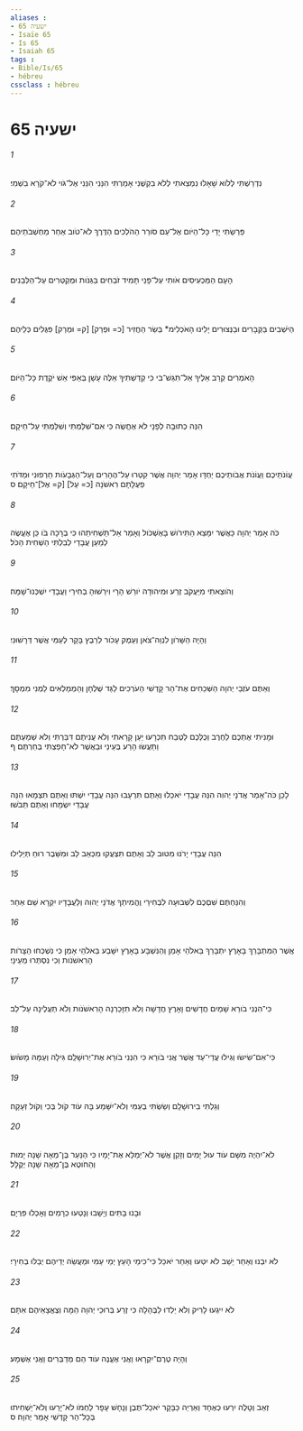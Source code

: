 ```yaml
---
aliases : 
- ישעיה 65
- Isaïe 65
- Is 65
- Isaiah 65
tags : 
- Bible/Is/65
- hébreu
cssclass : hébreu
---
```


# ישעיה 65

###### 1
נִדְרַשְׁתִּי לְלֹוא שָׁאָלוּ נִמְצֵאתִי לְלֹא בִקְשֻׁנִי אָמַרְתִּי הִנֵּנִי הִנֵּנִי אֶל־גֹּוי לֹא־קֹרָא בִשְׁמִי׃
###### 2
פֵּרַשְׂתִּי יָדַי כָּל־הַיֹּום אֶל־עַם סֹורֵר הַהֹלְכִים הַדֶּרֶךְ לֹא־טֹוב אַחַר מַחְשְׁבֹתֵיהֶם׃
###### 3
הָעָם הַמַּכְעִיסִים אֹותִי עַל־פָּנַי תָּמִיד זֹבְחִים בַּגַּנֹּות וּמְקַטְּרִים עַל־הַלְּבֵנִים׃
###### 4
הַיֹּשְׁבִים בַּקְּבָרִים וּבַנְּצוּרִים יָלִינוּ הָאֹכְלִימ* בְּשַׂר הַחֲזִיר [כ= וּפְרַק] [ק= וּמְרַק] פִּגֻּלִים כְּלֵיהֶם׃
###### 5
הָאֹמְרִים קְרַב אֵלֶיךָ אַל־תִּגַּשׁ־בִּי כִּי קְדַשְׁתִּיךָ אֵלֶּה עָשָׁן בְּאַפִּי אֵשׁ יֹקֶדֶת כָּל־הַיֹּום׃
###### 6
הִנֵּה כְתוּבָה לְפָנָי לֹא אֶחֱשֶׂה כִּי אִם־שִׁלַּמְתִּי וְשִׁלַּמְתִּי עַל־חֵיקָם׃
###### 7
עֲוֹנֹתֵיכֶם וַעֲוֹנֹת אֲבֹותֵיכֶם יַחְדָּו אָמַר יְהוָה אֲשֶׁר קִטְּרוּ עַל־הֶהָרִים וְעַל־הַגְּבָעֹות חֵרְפוּנִי וּמַדֹּתִי פְעֻלָּתָם רִאשֹׁנָה [כ= עַל] [ק= אֶל]־חֵיקָם׃ ס
###### 8
כֹּה אָמַר יְהוָה כַּאֲשֶׁר יִמָּצֵא הַתִּירֹושׁ בָּאֶשְׁכֹּול וְאָמַר אַל־תַּשְׁחִיתֵהוּ כִּי בְרָכָה בֹּו כֵּן אֶעֱשֶׂה לְמַעַן עֲבָדַי לְבִלְתִּי הַשְׁחִית הַכֹּל׃
###### 9
וְהֹוצֵאתִי מִיַּעֲקֹב זֶרַע וּמִיהוּדָה יֹורֵשׁ הָרָי וִירֵשׁוּהָ בְחִירַי וַעֲבָדַי יִשְׁכְּנוּ־שָׁמָּה׃
###### 10
וְהָיָה הַשָּׁרֹון לִנְוֵה־צֹאן וְעֵמֶק עָכֹור לְרֵבֶץ בָּקָר לְעַמִּי אֲשֶׁר דְּרָשׁוּנִי׃
###### 11
וְאַתֶּם עֹזְבֵי יְהוָה הַשְּׁכֵחִים אֶת־הַר קָדְשִׁי הַעֹרְכִים לַגַּד שֻׁלְחָן וְהַמְמַלְאִים לַמְנִי מִמְסָךְ׃
###### 12
וּמָנִיתִי אֶתְכֶם לַחֶרֶב וְכֻלְּכֶם לַטֶּבַח תִּכְרָעוּ יַעַן קָרָאתִי וְלֹא עֲנִיתֶם דִּבַּרְתִּי וְלֹא שְׁמַעְתֶּם וַתַּעֲשׂוּ הָרַע בְּעֵינַי וּבַאֲשֶׁר לֹא־חָפַצְתִּי בְּחַרְתֶּם׃ ף
###### 13
לָכֵן כֹּה־אָמַר אֲדֹנָי יְהוִה הִנֵּה עֲבָדַי יֹאכֵלוּ וְאַתֶּם תִּרְעָבוּ הִנֵּה עֲבָדַי יִשְׁתּוּ וְאַתֶּם תִּצְמָאוּ הִנֵּה עֲבָדַי יִשְׂמָחוּ וְאַתֶּם תֵּבֹשׁוּ׃
###### 14
הִנֵּה עֲבָדַי יָרֹנּוּ מִטּוּב לֵב וְאַתֶּם תִּצְעֲקוּ מִכְּאֵב לֵב וּמִשֵּׁבֶר רוּחַ תְּיֵלִילוּ׃
###### 15
וְהִנַּחְתֶּם שִׁםְכֶם לִשְׁבוּעָה לִבְחִירַי וֶהֱמִיתְךָ אֲדֹנָי יְהוִה וְלַעֲבָדָיו יִקְרָא שֵׁם אַחֵר׃
###### 16
אֲשֶׁר הַמִּתְבָּרֵךְ בָּאָרֶץ יִתְבָּרֵךְ בֵּאלֹהֵי אָמֵן וְהַנִּשְׁבָּע בָּאָרֶץ יִשָּׁבַע בֵּאלֹהֵי אָמֵן כִּי נִשְׁכְּחוּ הַצָּרֹות הָרִאשֹׁנֹות וְכִי נִסְתְּרוּ מֵעֵינָי׃
###### 17
כִּי־הִנְנִי בֹורֵא שָׁמַיִם חֲדָשִׁים וָאָרֶץ חֲדָשָׁה וְלֹא תִזָּכַרְנָה הָרִאשֹׁנֹות וְלֹא תַעֲלֶינָה עַל־לֵב׃
###### 18
כִּי־אִם־שִׂישׂוּ וְגִילוּ עֲדֵי־עַד אֲשֶׁר אֲנִי בֹורֵא כִּי הִנְנִי בֹורֵא אֶת־יְרוּשָׁלִַם גִּילָה וְעַמָּהּ מָשֹׂושׂ׃
###### 19
וְגַלְתִּי בִירוּשָׁלִַם וְשַׂשְׂתִּי בְעַמִּי וְלֹא־יִשָּׁמַע בָּהּ עֹוד קֹול בְּכִי וְקֹול זְעָקָה׃
###### 20
לֹא־יִהְיֶה מִשָּׁם עֹוד עוּל יָמִים וְזָקֵן אֲשֶׁר לֹא־יְמַלֵּא אֶת־יָמָיו כִּי הַנַּעַר בֶּן־מֵאָה שָׁנָה יָמוּת וְהַחֹוטֶא בֶּן־מֵאָה שָׁנָה יְקֻלָּל׃
###### 21
וּבָנוּ בָתִּים וְיָשָׁבוּ וְנָטְעוּ כְרָמִים וְאָכְלוּ פִּרְיָם׃
###### 22
לֹא יִבְנוּ וְאַחֵר יֵשֵׁב לֹא יִטְּעוּ וְאַחֵר יֹאכֵל כִּי־כִימֵי הָעֵץ יְמֵי עַמִּי וּמַעֲשֵׂה יְדֵיהֶם יְבַלּוּ בְחִירָי׃
###### 23
לֹא יִיגְעוּ לָרִיק וְלֹא יֵלְדוּ לַבֶּהָלָה כִּי זֶרַע בְּרוּכֵי יְהוָה הֵמָּה וְצֶאֱצָאֵיהֶם אִתָּם׃
###### 24
וְהָיָה טֶרֶם־יִקְרָאוּ וַאֲנִי אֶעֱנֶה עֹוד הֵם מְדַבְּרִים וַאֲנִי אֶשְׁמָע׃
###### 25
זְאֵב וְטָלֶה יִרְעוּ כְאֶחָד וְאַרְיֵה כַּבָּקָר יֹאכַל־תֶּבֶן וְנָחָשׁ עָפָר לַחְמֹו לֹא־יָרֵעוּ וְלֹא־יַשְׁחִיתוּ בְּכָל־הַר קָדְשִׁי אָמַר יְהוָה׃ ס
